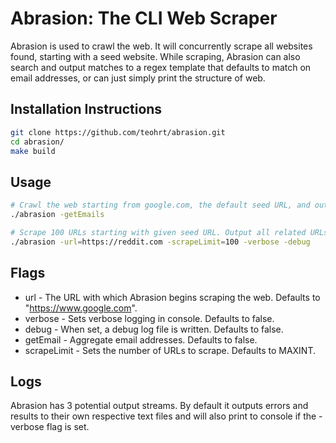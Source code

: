 # Abrasion: The CLI Web Scraper
Abrasion is used to crawl the web. It will concurrently scrape all websites found, starting with a seed website. While scraping, Abrasion can also search and output matches to a regex template that defaults to match on email addresses, or can just simply print the structure of web.

## Installation Instructions
```bash
git clone https://github.com/teohrt/abrasion.git
cd abrasion/
make build
```

## Usage
```bash
# Crawl the web starting from google.com, the default seed URL, and output emails to a text file.
./abrasion -getEmails

# Scrape 100 URLs starting with given seed URL. Output all related URLs and debug logs to their respective files, as well as the console. 
./abrasion -url=https://reddit.com -scrapeLimit=100 -verbose -debug
```

## Flags
* url - The URL with which Abrasion begins scraping the web. Defaults to "https://www.google.com".
* verbose - Sets verbose logging in console. Defaults to false.
* debug - When set, a debug log file is written. Defaults to false.
* getEmail - Aggregate email addresses. Defaults to false.
* scrapeLimit - Sets the number of URLs to scrape. Defaults to MAXINT.

## Logs
Abrasion has 3 potential output streams. By default it outputs errors and results to their own respective text files and will also print to console if the -verbose flag is set.